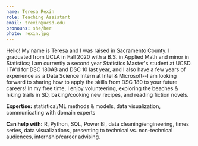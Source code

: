 ```yaml
---
name: Teresa Rexin
role: Teaching Assistant
email: trexin@ucsd.edu
pronouns: she/her
photo: rexin.jpg
---
```


Hello! My name is Teresa and I was raised in Sacramento County. I graduated from UCLA in Fall 2020 with a B.S. in Applied Math and minor in Statistics; I am currently a second year Statistics Master's student at UCSD. I TA'd for DSC 180AB and DSC 10 last year, and I also have a few years of experience as a Data Science Intern at Intel & Microsoft--I am looking forward to sharing how to apply the skills from DSC 180 to your future careers! In my free time, I enjoy volunteering, exploring the beaches & hiking trails in SD, baking/cooking new recipes, and reading fiction novels.

**Expertise:** statistical/ML methods & models, data visualization, communicating with domain experts

**Can help with:** R, Python, SQL, Power BI, data cleaning/engineering, times series, data visualizations, presenting to technical vs. non-technical audiences, internship/career advising.